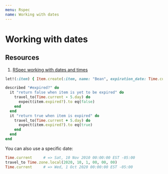 ```yaml
---
menu: Rspec
name: Working with dates
---
```


# Working with dates

## Resources

1. [RSpec working with dates and times](https://blog.coingecko.com/working-with-dates-and-times-in-rails-rspec-testing/)

```ruby
let!(:item) { Item.create(:item, name: "Bean", expiration_date: Time.current) }

described "#expired?" do
  it "return false when item is yet to be expired" do
    travel_to(Time.current - 5.day) do
      expect(item.expired?).to eq(false)
    end
  end
  it "return true when item is expired" do
    travel_to(Time.current + 5.day) do
      expect(item.expired?).to eq(true)
    end
  end
end
```

You can also use a specific date:

```ruby
Time.current     # => Sat, 10 Nov 2010 00:00:00 EST -05:00
travel_to Time.zone.local(2020, 10, 1, 00, 00, 00)
Time.current     # => Wed, 1 Oct 2020 00:00:00 EST -05:00
```
